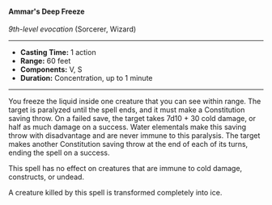 #### Ammar's Deep Freeze 
*9th-level evocation* (Sorcerer, Wizard)
___
- **Casting Time:** 1 action 
- **Range:** 60 feet 
- **Components:** V, S 
- **Duration:** Concentration, up to 1 minute 
---
You freeze the liquid inside one creature that you can see within range. The target is paralyzed until the spell ends, and it must make a Constitution saving throw. On a failed save, the target takes 7d10 + 30 cold damage, or half as much damage on a success. Water elementals make this saving throw with disadvantage and are never immune to this paralysis. The target makes another Constitution saving throw at the end of each of its turns, ending the spell on a success.

This spell has no effect on creatures that are immune to cold damage, constructs, or undead. 

A creature killed by this spell is transformed completely into ice. 
